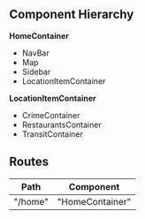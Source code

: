 ## Component Hierarchy

**HomeContainer**
 - NavBar
 - Map
 - Sidebar
 - LocationItemContainer

**LocationItemContainer**
 - CrimeContainer
 - RestaurantsContainer
 - TransitContainer


## Routes

|Path   | Component   |
|-------|-------------|
| "/home" | "HomeContainer" |
